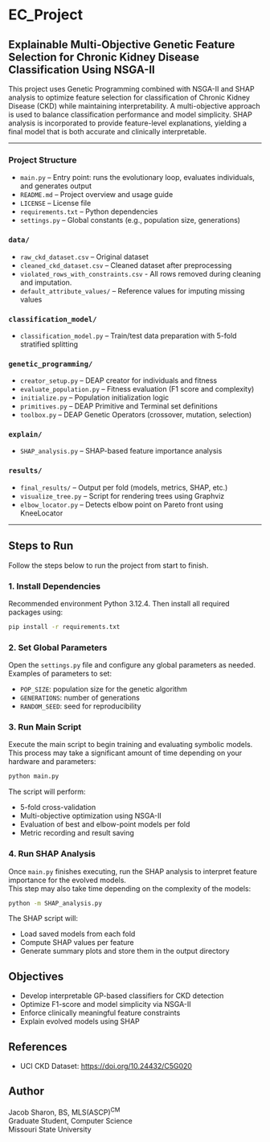 # EC_Project

## Explainable Multi-Objective Genetic Feature Selection for Chronic Kidney Disease Classification Using NSGA-II

This project uses Genetic Programming combined with NSGA-II and SHAP analysis to optimize feature selection for classification of Chronic Kidney Disease (CKD) while maintaining interpretability. A multi-objective approach is used to balance classification performance and model simplicity. SHAP analysis is incorporated to provide feature-level explanations, yielding a final model that is both accurate and clinically interpretable.

---

### Project Structure

- `main.py` – Entry point: runs the evolutionary loop, evaluates individuals, and generates output  
- `README.md` – Project overview and usage guide  
- `LICENSE` – License file  
- `requirements.txt` – Python dependencies  
- `settings.py` – Global constants (e.g., population size, generations)  

### `data/`
- `raw_ckd_dataset.csv` – Original dataset  
- `cleaned_ckd_dataset.csv` – Cleaned dataset after preprocessing 
- `violated_rows_with_constraints.csv` - All rows removed during cleaning and imputation. 
- `default_attribute_values/` – Reference values for imputing missing values  

### `classification_model/`
- `classification_model.py` – Train/test data preparation with 5-fold stratified splitting  

### `genetic_programming/`
- `creator_setup.py` – DEAP creator for individuals and fitness  
- `evaluate_population.py` – Fitness evaluation (F1 score and complexity)  
- `initialize.py` – Population initialization logic  
- `primitives.py` – DEAP Primitive and Terminal set definitions  
- `toolbox.py` – DEAP Genetic Operators (crossover, mutation, selection)  

### `explain/`
- `SHAP_analysis.py` – SHAP-based feature importance analysis  

### `results/`
- `final_results/` – Output per fold (models, metrics, SHAP, etc.)  
- `visualize_tree.py` – Script for rendering trees using Graphviz  
- `elbow_locator.py` – Detects elbow point on Pareto front using KneeLocator  

---

## Steps to Run

Follow the steps below to run the project from start to finish.

### 1. Install Dependencies

Recommended environment Python 3.12.4. Then install all required packages using:

```bash
pip install -r requirements.txt
```

### 2. Set Global Parameters

Open the `settings.py` file and configure any global parameters as needed.  
Examples of parameters to set:

- `POP_SIZE`: population size for the genetic algorithm
- `GENERATIONS`: number of generations
- `RANDOM_SEED`: seed for reproducibility

### 3. Run Main Script

Execute the main script to begin training and evaluating symbolic models.  
This process may take a significant amount of time depending on your hardware and parameters:

```bash
python main.py
```

The script will perform:

- 5-fold cross-validation
- Multi-objective optimization using NSGA-II
- Evaluation of best and elbow-point models per fold
- Metric recording and result saving

### 4. Run SHAP Analysis

Once `main.py` finishes executing, run the SHAP analysis to interpret feature importance for the evolved models.  
This step may also take time depending on the complexity of the models:

```bash
python -m SHAP_analysis.py
```

The SHAP script will:

- Load saved models from each fold
- Compute SHAP values per feature
- Generate summary plots and store them in the output directory

## Objectives 
- Develop interpretable GP-based classifiers for CKD detection
- Optimize F1-score and model simplicity via NSGA-II
- Enforce clinically meaningful feature constraints
- Explain evolved models using SHAP

## References
- UCI CKD Dataset: https://doi.org/10.24432/C5G020

## Author
Jacob Sharon, BS, MLS(ASCP)<sup>CM</sup>  
Graduate Student, Computer Science  
Missouri State University
